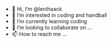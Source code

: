 - 👋 Hi, I’m @lenihaack
- 👀 I’m interested in coding and handball
- 🌱 I’m currently learning coding
- 💞️ I’m looking to collaborate on ...
- 📫 How to reach me ...

<!---
lenihaack/lenihaack is a ✨ special ✨ repository because its `README.md` (this file) appears on your GitHub profile.
You can click the Preview link to take a look at your changes.
--->
